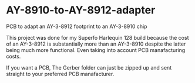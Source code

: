 # AY-8910-to-AY-8912-adapter
PCB to adapt an AY-3-8912 footprint to an AY-3-8910 chip

This project was done for my Superfo Harlequin 128 build because the cost of an AY-3-8912 is substantially more
than an AY-3-8910 despite the latter being much more functional. Even taking into account PCB manafacturing costs. 

If you want a PCB, The Gerber folder can just be zipped up and sent straight to your preferred PCB manafacturer.
